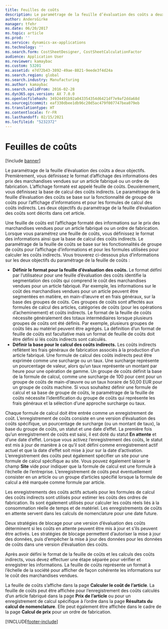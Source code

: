 ```yaml
---
title: Feuilles de coûts
description: Le paramétrage de la feuille d’évaluation des coûts a deux objectifs. Premièrement, vous définissez le format d’affichage des informations des prix des marchandises vendues sur un article fabriqué ou un ordre de fabrication. L’affichage formaté est appelé feuille de coûts. Deuxièmement, vous définissez la base de calcul des coûts indirects. Le paramétrage de la feuille d’évaluation des coûts se base sur la fonctionnalité de groupe de coûts pour l’affichage d’informations et pour les formules de calcul des coûts indirects. Les deux objectifs du paramétrage de la feuille d’évaluation des coûts sont décrits dans cet article.
author: AndersGirke
manager: tfehr
ms.date: 06/20/2017
ms.topic: article
ms.prod: ''
ms.service: dynamics-ax-applications
ms.technology: ''
ms.search.form: CostSheetDesigner, CostSheetCalculationFactor
audience: Application User
ms.reviewer: kamaybac
ms.custom: 53201
ms.assetid: e7d72b43-3892-49ae-8821-9eede3f4d24a
ms.search.region: global
ms.search.industry: Manufacturing
ms.author: kamaybac
ms.search.validFrom: 2016-02-28
ms.dyn365.ops.version: AX 7.0.0
ms.openlocfilehash: 34924491b92a043354354d6421df7e9af2dda68d
ms.sourcegitcommit: eaf330dbee1db96c20d5ac479f007747bea079eb
ms.translationtype: HT
ms.contentlocale: fr-FR
ms.lasthandoff: 02/15/2021
ms.locfileid: "5232372"
---
```

# <a name="costing-sheets"></a>Feuilles de coûts

[!include [banner](../includes/banner.md)]

Le paramétrage de la feuille d’évaluation des coûts a deux objectifs. Premièrement, vous définissez le format d’affichage des informations des prix des marchandises vendues sur un article fabriqué ou un ordre de fabrication. L’affichage formaté est appelé feuille de coûts. Deuxièmement, vous définissez la base de calcul des coûts indirects. Le paramétrage de la feuille d’évaluation des coûts se base sur la fonctionnalité de groupe de coûts pour l’affichage d’informations et pour les formules de calcul des coûts indirects. Les deux objectifs du paramétrage de la feuille d’évaluation des coûts sont décrits dans cet article. 

Une feuille de coûts est l’affichage formaté des informations sur le prix des marchandises vendues pour un article fabriqué ou un ordre de fabrication. Lorsque vous paramétrez une feuille de coûts, vous définissez le format des informations ainsi que la base de calcul des coûts indirects. Le paramétrage de la feuille de coûts se base sur les fonctionnalités de groupe de coûts pour l’affichage d’informations et pour les formules utilisées pour calculer les coûts indirects. Vous trouverez ci-dessous plus d’informations sur les deux objectifs du paramétrage de la feuille de coûts :
-   **Définir le format pour la feuille d’évaluation des coûts.** Le format défini par l’utilisateur pour une feuille d’évaluation des coûts identifie la segmentation des coûts qui comprend le coût des marchandises vendues pour un article fabriqué. Par exemple, les informations sur le coût des marchandises vendues pour un article peuvent être segmentées en matière, en main-d’œuvre et en frais généraux, sur la base des groupes de coûts. Ces groupes de coûts sont affectés aux formules de calcul des articles, catégories de coûts (pour les opérations d’acheminement) et coûts indirects. Le format de la feuille de coûts nécessite généralement des totaux intermédiaires lorsque plusieurs groupes de coûts ont été définis. Par exemple, plusieurs groupes de coûts liés au matériel peuvent être agrégés. La définition d’un format de feuille de coûts est facultative mais un format de feuille de coûts doit être défini si lés coûts indirects sont calculés.
-   **Définir la base pour le calcul des coûts indirects.** Les coûts indirects reflètent les frais généraux de fabrication associés à la production d’un article fabriqué. Une formule de calcul des coûts indirects peut être exprimée comme une surcharge ou un taux. Une surcharge représente un pourcentage de valeur, alors qu’un taux représente un montant par heure pour une opération de gamme. Un groupe de coûts définit la base de la formule de calcul, comme une surcharge de 100 pour cent pour un groupe de coûts de main-d’œuvre ou un taux horaire de 50,00 EUR pour un groupe de coûts machine. Si vous souhaitez définir une formule de calcul et sa base de groupe de coûts, le paramétrage de la feuille de coûts nécessite l’identification du groupe de coûts qui représente les frais généraux et la sélection d’une approche surcharge ou taux.

Chaque formule de calcul doit être entrée comme un enregistrement de coût. L’enregistrement de coûts consiste en une version d’évaluation des coûts spécifique, un pourcentage de surcharge (ou un montant de taux), la base du groupe de coûts, un statut et une date d’effet. La première fois qu’un enregistrement de coûts est saisi, il est doté du statut **En attente** et d’une date d’effet. Lorsque vous activez l’enregistrement des coûts, le statut est mis à jour de manière à ce qu’il soit défini comme enregistrement actif actuel et que la date d’effet soit mise à jour sur la date d’activation. L’enregistrement des coûts peut également spécifier un site pour une formule de calcul spécifique au site. Vous pouvez également laisser le champ **Site** vide pour indiquer que la formule de calcul est une formule à l’échelle de l’entreprise. L’enregistrement de coûts peut éventuellement consister en un article ou un groupe d’articles spécifié lorsque la formule de calcul a été marquée comme formule par article. 

Les enregistrements des coûts actifs actuels pour les formules de calcul des coûts indirects sont utilisés pour estimer les coûts des ordres de fabrication. Ils sont également utilisés pour calculer les coûts réels liés à la consommation réelle de temps et de matériel. Les enregistrements de coûts en attente servent dans les calculs de nomenclature pour une date future. 

Deux stratégies de blocage pour une version d’évaluation des coûts déterminent si les coûts en attente peuvent être mis à jour et s’ils peuvent être activés. Les stratégies de blocage permettent d’autoriser la mise à jour des données, puis d’empêcher la mise à jour des données pour les données de coûts dans une version d’évaluation des coûts. 

Après avoir défini le format de la feuille de coûts et les calculs des coûts indirects, vous devez effectuer une étape séparée pour vérifier et enregistrer les informations. La feuille de coûts représente un format à l’échelle de la société pour afficher de façon cohérente les informations sur le coût des marchandises vendues. 

La feuille de coûts s’affiche dans la page **Calculer le coût de l’article**. La feuille de coûts peut être affichée pour l’enregistrement des coûts calculés d’un article fabriqué dans la page **Prix de l’article** ou pour un enregistrement de calcul spécifique à l’ordre dans la page **Résultats du calcul de nomenclature**. Elle peut également être affichée dans le cadre de la page **Calcul de prix** pour un ordre de fabrication.







[!INCLUDE[footer-include](../../includes/footer-banner.md)]